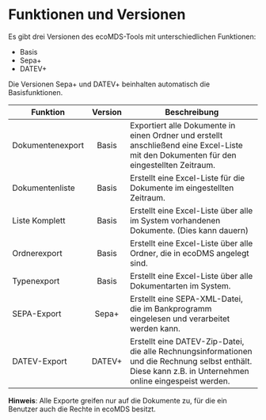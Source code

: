 # Funktionen und Versionen

Es gibt drei Versionen des ecoMDS-Tools mit unterschiedlichen Funktionen:

- Basis
- Sepa+
- DATEV+

Die Versionen Sepa+ und DATEV+ beinhalten automatisch die Basisfunktionen.

| Funktion           | Version | Beschreibung                                                                                       |
|--------------------|:-------:|----------------------------------------------------------------------------------------------------|
| Dokumentenexport   |  Basis  | Exportiert alle Dokumente in einen Ordner und erstellt anschließend eine Excel-Liste mit den Dokumenten für den eingestellten Zeitraum. |
| Dokumentenliste    |  Basis  | Erstellt eine Excel-Liste für die Dokumente im eingestellten Zeitraum.                             |
| Liste Komplett     |  Basis  | Erstellt eine Excel-Liste über alle im System vorhandenen Dokumente. (Dies kann dauern)            |
| Ordnerexport       |  Basis  | Erstellt eine Excel-Liste über alle Ordner, die in ecoDMS angelegt sind.                           |
| Typenexport        |  Basis  | Erstellt eine Excel-Liste über alle Dokumentarten im System.                                       |
| SEPA-Export        | Sepa+  | Erstellt eine SEPA-XML-Datei, die im Bankprogramm eingelesen und verarbeitet werden kann.          |
| DATEV-Export       | DATEV+ | Erstellt eine DATEV-Zip-Datei, die alle Rechnungsinformationen und die Rechnung selbst enthält. Diese kann z.B. in Unternehmen online eingespeist werden. |

**Hinweis**: Alle Exporte greifen nur auf die Dokumente zu, für die ein Benutzer auch die Rechte in ecoMDS besitzt.
